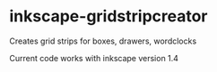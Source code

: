 # inkscape-gridstripcreator
Creates grid strips for boxes, drawers, wordclocks

Current code works with inkscape version 1.4
